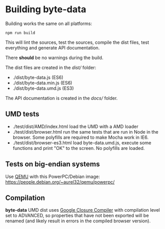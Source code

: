 # Building byte-data

Building works the same on all platforms:
```
npm run build
```
This will lint the sources, test the sources, compile the dist files, test everything and generate API documentation.

There **should** be no warnings during the build.

The dist files are created in the *dist/* folder:
- ./dist/byte-data.js (ES6)
- ./dist/byte-data.min.js (ES6)
- ./dist/byte-data.umd.js (ES3)

The API documentation is created in the *docs/* folder.

## UMD tests
- ./test/dist/AMD/index.html load the UMD with a AMD loader
- ./test/dist/browser.html run the same tests that are run in Node in the browser. Some polyfills are required to make Mocha work in IE6.
- ./test/dist/browser-es3.html load byte-data.umd.js, execute some functions and print "OK" to the screen. No polyfills are loaded.

## Tests on big-endian systems
Use [QEMU](https://www.qemu.org/) with this PowerPC/Debian image:  
https://people.debian.org/~aurel32/qemu/powerpc/

## Compilation
**byte-data** UMD dist uses [Google Closure Compiler](https://github.com/google/closure-compiler-js) with compilation level set to ADVANCED, so properties that have not been exported will be renamed (and likely result in errors in the compiled browser version).
